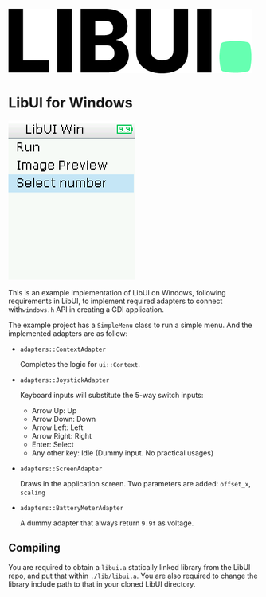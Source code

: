 ![libui_logo_trim](libui_logo_trim.png)

# LibUI for Windows

![Screenshot](screenshot.png)

This is an example implementation of LibUI on Windows, following requirements in LibUI, to implement required adapters to connect  with`windows.h` API in creating a GDI application.

The example project has a `SimpleMenu` class to run a simple menu. And the implemented adapters are as follow:

- `adapters::ContextAdapter`
  
  Completes the logic for `ui::Context`.

- `adapters::JoystickAdapter`
  
  Keyboard inputs will substitute the 5-way switch inputs:

  - Arrow Up: Up
  - Arrow Down: Down
  - Arrow Left: Left
  - Arrow Right: Right
  - Enter: Select
  - Any other key: Idle (Dummy input. No practical usages)

- `adapters::ScreenAdapter`
  
  Draws in the application screen. Two parameters are added: `offset_x`, `scaling`

- `adapters::BatteryMeterAdapter`

  A dummy adapter that always return `9.9f` as voltage.

## Compiling

You are required to obtain a `libui.a` statically linked library from the LibUI repo, and put that within `./lib/libui.a`. You are also required to change the library include path to that in your cloned LibUI directory.